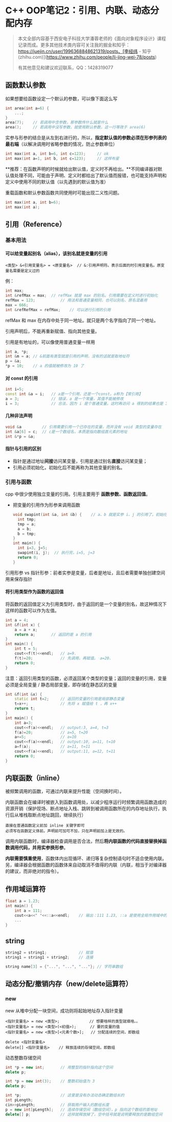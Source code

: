 # C++ OOP笔记2：引用、内联、动态分配内存

> 本文全部内容基于西安电子科技大学潘蓉老师的《面向对象程序设计》课程记录而成。更多其他技术类内容可关注我的掘金和知乎： https://juejin.cn/user/1996368848621319/posts、[李经纬 - 知乎 (zhihu.com)](https://www.zhihu.com/people/li-jing-wei-78/posts)
>
> 有其他意见和建议欢迎联系，QQ：1428319077

## 函数默认参数

如果想要给函数设定一个默认的参数，可以像下面这么写

```cpp
int area(int a=6) {
	...;
}
area(7);	// 若调用中含参数，那参数传什么就是什么
area();		// 若调用中没写参数，就使用默认参数，这一行等效于 area(6)
```



实参与形参的结合是从左到右进行的，所以，**指定默认值的参数必须在形参列表的最右端**（以解决调用时省略参数的情况，防止参数串位）

```cpp
int max(int a, int b=6, int c=123);		// ok
int max(int a=1, int b, int c=123);		// 这样布星
```

**推荐：在函数声明的时候就给出默认值，定义时不再给出。**不同编译器对默认值处理不同，可能由于声明、定义时都给出了默认值而报错，也可能支持声明和定义中使用不同的默认值（以先遇到的默认值为准）

重载函数和默认参数函数共同使用时可能出现二义性问题。

```cpp
int max(int a, int b=6);	
int max(int a);	
```



## 引用（Reference）

### 基本用法

#### 可以给变量起别名（alias），该别名就是变量的引用

```
<类型> &<引用变量名> = <原变量名>	// &:引用声明符。表示后面的时引用变量名。原变量名需要是定义过的
```

例：

```cpp
int max;
int &refMax = max;	// refMax 就是 max 的别名。引用需要在定义时进行初始化
refMax = 123;			// 用法和普通变量相同，也可以别名、原名混着用
max = 666;
int &refRefMax = refMax;	// 可以进行引用的引用
```

refMax 和 max 在内存中处于同一地址。就只是两个名字指向了同一个地址。

引用声明后，不能再重新赋值、指向其他变量。

引用是有地址的，可以像使用普通变量一样用

```cpp
int a, *p;
int &m = a;	// &前面有类型就是引用的声明，没有的话就是取地址符
p = &a;
*p = 10;	// a 的值就被修改为 10 了
```

#### 对 const 的引用

```cpp
int i=5;
const int &a = i;	// a是一个引用，还是一个const。a称为【常引用】
a = 3;				// 错误，a 是一个常量，其值不能被修改
i = 3;				// 合法，因为 i 是个普通变量。这时再访问 a 得到的结果也是 3
```

#### 几种非法声明

```cpp
void &a			// 引用需要引用一个已存在的变量，而并没有 void 类型的变量存在
int &a[6] = c;	// c是一个数组名，本质是指向数组首元素的地址 
int &*p = &a;
```

#### 指针与引用的区别

- 指针是通过地址**间接**访问某变量，引用是通过别名**直接**访问某变量；
- 引用必须初始化，初始化后不能再称为其他变量的别名。



### 引用与函数

cpp 中很少使用独立变量的引用。引用主要用于 **函数参数、函数返回值**。

- 把变量的引用作为形参来调用函数

  ```cpp
  void swapint(int &a, int &b) {	// a、b 就是实参 i、j 的引用了。初始化在调用时进行。
  	int tmp;
  	tmp = a;
  	a = b;
  	b = tmp;
  }
  int main() {
  	int i=3, j=5;
  	swapint(i, j);	// 执行完，i=5, j=3
  	return 0;
  }
  ```

引用形参 vs 指针形参：前者实参是变量，后者是地址，且后者需要单独创建空间用来保存指针

#### 将引用类型作为函数的返回值

将函数的返回值定义为引用类型时，由于返回的是一个变量的别名，故这种情况下这样的函数可以作为左值。

```cpp
int a = 4;
int &f(int x) {
	a = a + x;
    return a;		// 返回的是 a 的引用
}
int main() {
	int t = 5;
	cout<<f(t)<<endl;	// a=9. 
	f(t)=20;			// 先调用，再赋值。 a=20.
	return 0;
}
```

注意：返回引用类型的函数，必须返回某个类型的变量；返回的变量的引用，变量必须是全局变量 / 静态局部变量，即存储在静态区的变量

```cpp
int &f(int &x) {
	static int t=2;		// 返回的变量的引用是局部静态变量
	t=x++;				// 先将 x 赋值给 t ，再 x++
	return t;
}
int main() {
	int a=3;
	cout<<f(a)<<endl;	// output:3, a=4, t=3
	f(a)=20;			// a=5, t=20
	a+=5;				// a=10
	cout<<f(a)<<endl;	// output:10, a=11, t=10
	a=f(a);				// a=11, t=11
	cout<<f(a)<<endl;	// output:11, a=12, t=11
	return 0;
}
```



## 内联函数（inline）

被频繁调用的函数，可通过内联来提升性能（空间换时间）。

内联函数会在编译时被嵌入到函数调用处，以减少程序运行时频繁调用函数造成的资源开销（保护现场、断点地址入栈、跳转到被调用函数所在的内存地址执行，执行后从堆栈取断点地址跳回，继续执行）

```
直接在普通函数定义前加 inline 关键字即可
必须写在函数定义体前。声明前可加可不加，只在声明前加上是无效的。
```

调用内联函数时，编译器检查调用是否合法，然后**将内联函数的代码直接替换掉函数调用代码，并用实参换形参**。

**内联需要慎重使用**，函数体内出现循环、递归等复杂控制语句时不适合使用内联。另，编译器会根据函数的函数体来自动取消不值得的内联（内联，相当于对编译器的建议，而非绝对的指令）。



## 作用域运算符

```cpp
float a = 1.23;
int main() {
	int a = 111;
	cout<<a<<" "<<::a<<endl;	// 输出：111 1.23, ::a 是使用全局作用域中的变量 a
	...
}
```



## string

```cpp
string2 = string1;				// 赋值
string1 = string1 + string2;	// 连接

string name[3] = {"...", "...", "..."};	// 字符串数组
```



## 动态分配/撤销内存（new/delete运算符）

### new

new 从堆中分配一块空间，成功则将起始地址存入指针变量

```
<指针变量名> = new <类型>;				// 想要啥样的类型就填啥。。
<指针变量名> = new <类型>(<初值>);	   // 要的变量的值
<指针变量名> = new <类型>[<元素个数>];	  // 分配连续的空间，即数组

delete <指针变量名>
delete[] <指针变量名>	// 释放连续的存储空间，即数组
```



动态整数存储空间

```cpp
int *p = new int;		// 用整型的指针指向这个空间
delete p;

int *p = new int(3);	// 整数初始值为 3
delete p;

int *p;					// 这里是没有办法动态确定数组长的
int pLength;
cin>>pLength;			// 获取用户输入的数组长度
p = new int[pLength];	// 连续存储空间（数组空间），p 指向这个数组的首地址
delete[] p;				// 这样就释放掉了，空中括号就是说明要释放的是数组空间
```





